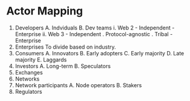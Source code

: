 # Actor Mapping

1. Developers
    A. Indviduals
    B. Dev teams
        i. Web 2
            - Independent
            - Enterprise
        ii. Web 3
            - Independent
                . Protocol-agnostic
                . Tribal
            - Enterprise
2. Enterprises
    To divide based on industry.
3. Consumers
    A. Innovators
    B. Early adopters
    C. Early majority
    D. Late majority
    E. Laggards
4. Investors
 A. Long-term
 B. Speculators
5. Exchanges
6. Networks
7. Network participants
 A. Node operators
 B. Stakers
8. Regulators